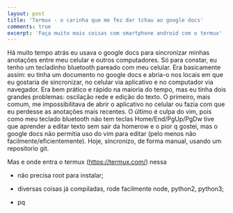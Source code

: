 ```yaml
---
layout: post
title: 'Termux - o carinha que me fez dar tchau ao google docs'
comments: true
excerpt: 'Faça muito mais coisas com smartphone android com o termux'
---
```


Há muito tempo atrás eu usava o google docs para sincronizar minhas anotações entre meu celular e outros computadores. Só para constar, eu tenho um tecladinho bluetooth pareado com meu celular. Era basicamente assim: eu tinha um documento no google docs e abria-o nos locais em que eu gostaria de sincronizar, no celular via aplicativo e no computador via navegador. Era bem prático e rápido na maioria do tempo, mas eu tinha dois grandes problemas: oscilação rede e edição do texto. O primeiro, mais comum, me impossibilitava de abrir o aplicativo no celular ou fazia com que eu perdesse as anotações mais recentes. O último é culpa do vim, pois como meu teclado bluetooth não tem teclas Home/End/PgUp/PgDw tive que aprender a editar texto sem sair da homerow e o pior q gostei, mas o google docs não permitia uso do vim para editar (pelo menos não facilmente/eficientemente). Hoje, sincronizo, de forma manual, usando um repositorio git.

Mas e onde entra o termux (https://termux.com/) nessa

- não precisa root para instalar;
- diversas coisas já compiladas, rode facilmente node, python2, python3;

- pq
